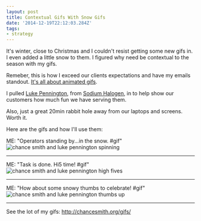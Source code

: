 ```yaml
---
layout: post
title: Contextual Gifs With Snow Gifs
date: '2014-12-19T22:12:03.284Z'
tags:
- strategy
---
```


It's winter, close to Christmas and I couldn't resist getting some new gifs in. I even added a little snow to them. I figured why need be contextual to the season with my gifs.

Remeber, this is how I exceed our clients expectations and have my emails standout. [It's all about animated gifs](http://blog.chancesmith.org/making-customer-service-and-email-personal/).

I pulled [Luke Pennington](http://www.lukepennington.org/), from [Sodium Halogen](http://sodiumhalogen.com), in to help show our customers how much fun we have serving them.

Also, just a great 20min rabbit hole away from our laptops and screens. Worth it.

Here are the gifs and how I'll use them:

ME: "Operators standing by...in the snow. #gif"
![chance smith and luke pennington spinning](http://chancesmith.org/gifs/snow-ops-stnd-by-chance-luke.gif)
<hr>

ME: "Task is done. Hi5 time! #gif"
![chance smith and luke pennington high fives](http://chancesmith.org/gifs/snow-hi5-chance-luke.gif)
<hr>

ME: "How about some snowy thumbs to celebrate! #gif"
![chance smith and luke pennington thumbs up](http://chancesmith.org/gifs/snow-thumbs-chance-luke.gif)
<hr>

See the lot of my gifs:
http://chancesmith.org/gifs/
